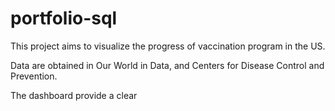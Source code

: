 # portfolio-sql

This project aims to visualize the progress of vaccination program in the US. 

Data are obtained in Our World in Data, and Centers for Disease Control and Prevention.

The dashboard provide a clear 
